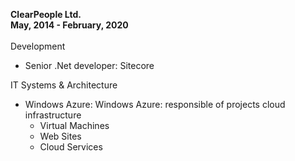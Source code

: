 **ClearPeople Ltd.**  
<span class="label label-default"><strong>May, 2014 - February, 2020</strong></span>    
<br />
<i class="icon-code" style="font-size:large;"></i> Development  

- Senior .Net developer: <span class="text-warning">Sitecore</span>

<i class="icon-cloud" style="font-size:large;"></i> IT Systems & Architecture  

- <span class="text-warning">Windows Azure</span>: Windows Azure: responsible of projects cloud infrastructure
  - Virtual Machines
  - Web Sites
  - Cloud Services

